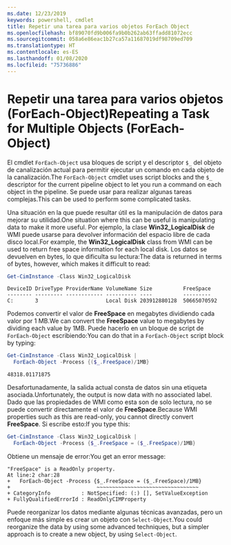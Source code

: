 ```yaml
---
ms.date: 12/23/2019
keywords: powershell, cmdlet
title: Repetir una tarea para varios objetos ForEach Object
ms.openlocfilehash: bf89070fd9b006fa9b0b262ab63ffadd81072ecc
ms.sourcegitcommit: 058a6e86eac1b27ca57a11687019df98709ed709
ms.translationtype: HT
ms.contentlocale: es-ES
ms.lasthandoff: 01/08/2020
ms.locfileid: "75736886"
---
```

# <a name="repeating-a-task-for-multiple-objects-foreach-object"></a><span data-ttu-id="7953e-103">Repetir una tarea para varios objetos (ForEach-Object)</span><span class="sxs-lookup"><span data-stu-id="7953e-103">Repeating a Task for Multiple Objects (ForEach-Object)</span></span>

<span data-ttu-id="7953e-104">El cmdlet `ForEach-Object` usa bloques de script y el descriptor `$_` del objeto de canalización actual para permitir ejecutar un comando en cada objeto de la canalización.</span><span class="sxs-lookup"><span data-stu-id="7953e-104">The `ForEach-Object` cmdlet uses script blocks and the `$_` descriptor for the current pipeline object to let you run a command on each object in the pipeline.</span></span> <span data-ttu-id="7953e-105">Se puede usar para realizar algunas tareas complejas.</span><span class="sxs-lookup"><span data-stu-id="7953e-105">This can be used to perform some complicated tasks.</span></span>

<span data-ttu-id="7953e-106">Una situación en la que puede resultar útil es la manipulación de datos para mejorar su utilidad.</span><span class="sxs-lookup"><span data-stu-id="7953e-106">One situation where this can be useful is manipulating data to make it more useful.</span></span> <span data-ttu-id="7953e-107">Por ejemplo, la clase **Win32_LogicalDisk** de WMI puede usarse para devolver información del espacio libre de cada disco local.</span><span class="sxs-lookup"><span data-stu-id="7953e-107">For example, the **Win32_LogicalDisk** class from WMI can be used to return free space information for each local disk.</span></span> <span data-ttu-id="7953e-108">Los datos se devuelven en bytes, lo que dificulta su lectura:</span><span class="sxs-lookup"><span data-stu-id="7953e-108">The data is returned in terms of bytes, however, which makes it difficult to read:</span></span>

```powershell
Get-CimInstance -Class Win32_LogicalDisk
```

```Output
DeviceID DriveType ProviderName VolumeName Size          FreeSpace
-------- --------- ------------ ---------- ----          ---------
C:       3                      Local Disk 203912880128  50665070592
```

<span data-ttu-id="7953e-109">Podemos convertir el valor de **FreeSpace** en megabytes dividiendo cada valor por 1 MB.</span><span class="sxs-lookup"><span data-stu-id="7953e-109">We can convert the **FreeSpace** value to megabytes by dividing each value by 1MB.</span></span> <span data-ttu-id="7953e-110">Puede hacerlo en un bloque de script de `ForEach-Object` escribiendo:</span><span class="sxs-lookup"><span data-stu-id="7953e-110">You can do that in a `ForEach-Object` script block by typing:</span></span>

```powershell
Get-CimInstance -Class Win32_LogicalDisk |
  ForEach-Object -Process {($_.FreeSpace)/1MB}
```

```Output
48318.01171875
```

<span data-ttu-id="7953e-111">Desafortunadamente, la salida actual consta de datos sin una etiqueta asociada.</span><span class="sxs-lookup"><span data-stu-id="7953e-111">Unfortunately, the output is now data with no associated label.</span></span> <span data-ttu-id="7953e-112">Dado que las propiedades de WMI como esta son de solo lectura, no se puede convertir directamente el valor de **FreeSpace**.</span><span class="sxs-lookup"><span data-stu-id="7953e-112">Because WMI properties such as this are read-only, you cannot directly convert **FreeSpace**.</span></span> <span data-ttu-id="7953e-113">Si escribe esto:</span><span class="sxs-lookup"><span data-stu-id="7953e-113">If you type this:</span></span>

```powershell
Get-CimInstance -Class Win32_LogicalDisk |
  ForEach-Object -Process {$_.FreeSpace = ($_.FreeSpace)/1MB}
```

<span data-ttu-id="7953e-114">Obtiene un mensaje de error:</span><span class="sxs-lookup"><span data-stu-id="7953e-114">You get an error message:</span></span>

```Output
"FreeSpace" is a ReadOnly property.
At line:2 char:28
+   ForEach-Object -Process {$_.FreeSpace = ($_.FreeSpace)/1MB}
+                            ~~~~~~~~~~~~~~~~~~~~~~~~~~~~~~~~~
+ CategoryInfo          : NotSpecified: (:) [], SetValueException
+ FullyQualifiedErrorId : ReadOnlyCIMProperty
```

<span data-ttu-id="7953e-115">Puede reorganizar los datos mediante algunas técnicas avanzadas, pero un enfoque más simple es crear un objeto con `Select-Object`.</span><span class="sxs-lookup"><span data-stu-id="7953e-115">You could reorganize the data by using some advanced techniques, but a simpler approach is to create a new object, by using `Select-Object`.</span></span>

